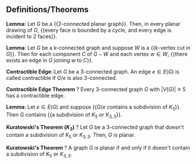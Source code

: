 ## Definitions/Theorems

**Lemma**: Let $G$ be a {{2-connected planar graph}}. Then, in every planar drawing of $G$, {{every face is bounded by a cycle, and every edge is incident to 2 faces}}.

**Lemma**: Let $G$ be a k-connected graph and suppose $W$ is a {{$k$-vertex cut in $G$}}. Then for each component $C$ of $G-W$ and each vertex $w\in W$, {{there exists an edge in $G$ joining $w$ to $C$}}.

**Contractible Edge**::Let $G$ be a 3-connected graph. An edge $e\in E(G)$ is called contractible if $G/e$ is also 3-connected.

**Contractible Edge Theorem**
?
Every 3-connected graph $G$ with $|V(G)|\geq 5$ has a contractible edge.

**Lemma**: Let $e\in E(G)$ and suppose {{$G/e$ contains a subdivision of $K_5$}}. Then $G$ contains {{a subdivision of $K_5$ or $K_{3,3}$}}.

**Kuratowski's Theorem ($K_3$)**
?
Let $G$ be a 3-connected graph that doesn't contain a subdivision of $K_5$ or $K_{3,3}$. Then, $G$ is planar.

**Kuratowski's Theorem**
?
A graph $G$ is planar if and only if it doesn't contain a subdivision of $K_5$ or $K_{3,3}$.

